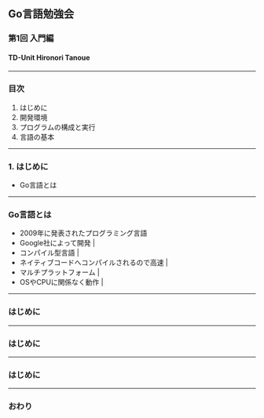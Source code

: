 ## Go言語勉強会
### 第1回 入門編
#### TD-Unit Hironori Tanoue
---
### 目次
1. はじめに
2. 開発環境
3. プログラムの構成と実行
4. 言語の基本
---
### 1. はじめに
- Go言語とは
---

### Go言語とは
- 2009年に発表されたプログラミング言語  
- Google社によって開発 |
- コンパイル型言語 |
- ネイティブコードへコンパイルされるので高速 |
- マルチプラットフォーム |
- OSやCPUに関係なく動作 |

---
### はじめに
---
### はじめに
---
### はじめに
---
### おわり
